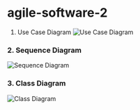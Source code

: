 # agile-software-2
1. Use Case Diagram
![Use Case Diagram]()

### 2. Sequence Diagram
![Sequence Diagram]()

### 3. Class Diagram
![Class Diagram]()
